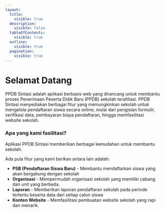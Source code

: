 ```yaml
---
layout:
  title:
    visible: true
  description:
    visible: false
  tableOfContents:
    visible: true
  outline:
    visible: true
  pagination:
    visible: true
---
```


# Selamat Datang

PPDB Sintasi adalah aplikasi berbasis web yang dirancang untuk membantu proses Penerimaan Peserta Didik Baru (PPDB) sekolah terafiliasi. PPDB Sintasi menyediakan berbagai fitur yang memungkinkan sekolah untuk mengelola pendaftaran siswa secara online, mulai dari pengisian formulir, verifikasi data, pembayaran biaya pendaftaran, hingga memfasilitasi website sekolah.

### Apa yang kami fasilitasi?

Aplikasi PPDB Sintasi memberikan berbagai kemudahan untuk membantu sekolah.

Ada pula fitur yang kami berikan antara lain adalah:

* **PSB (Pendaftaran Siswa Baru)** - Membantu mendaftarkan siswa yang akan bergabung dengan sekolah
* **Organisasi** - Mempermudah organisasi sekolah yang memiliki cabang dan unit yang berbeda.
* **Laporan** - Memberikan laporan pendaftaran sekolah pada periode tertentu beserta data dari setiap calon siswa
* **Konten Website** - Memfasilitasi pembuatan website sekolah yang rapi dan menarik.
